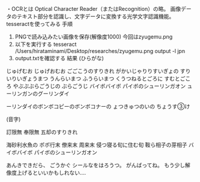 ・OCRとは
Optical Character Reader（またはRecognition）の略。
画像データのテキスト部分を認識し、文字データに変換する光学文字認識機能。
tesseractを使ってみる
手順
1. PNGで読み込みたい画像を保存(解像度1000) 今回はzyugemu.png
2. 以下を実行する
tesseract /Users/hirataminami/Desktop/researches/zyugemu.png output -l jpn
3. output.txtを確認する
結果
(ひらがな)

じゅげむお じゅげおむお ごごこうのすりきれ
がかいじゃりりすいぎょの すりいりいぎょうまつ うんらいまつ ふうらいまつ
くうつねるとごろに すむとごころ やぶぷぶらごうじの ぶらごうじ
バイボバイボ パイボのシューリンガオン
ューリンガンのグーリンダイ

ーリンダイのボンボコピーのボンボコナーの
ょつきゅつのいの ちょうす③け

(音字)

訂限無 奉限無 五却のすりきれ

海砂利水魚の ポポ行末 僚来末 周来末
侵つ寝る旬に住む旬 鞍ら相子の芽相子
バイボバイボ パイボのシューリンガオン

あんきできだら、 ごうかぐ
シールなをはろうつ。 がんばってね。
もう少し解像度上げるといいかもしれない....